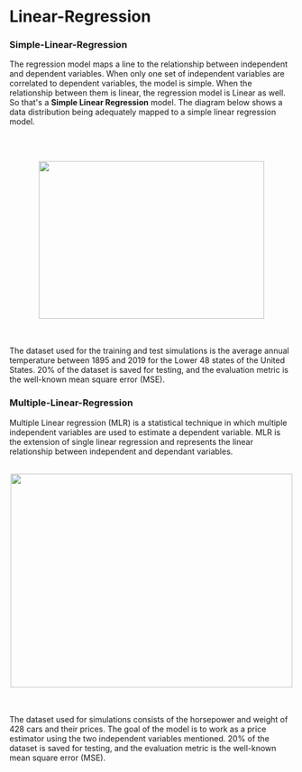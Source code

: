 # Linear-Regression

### Simple-Linear-Regression

The regression model maps a line to the relationship between independent and dependent variables. When only one set of independent variables are correlated to dependent variables, the model is simple. When the relationship between them is linear, the regression model is Linear as well. So that's a **Simple Linear Regression** model. The diagram below shows a data distribution being adequately mapped to a simple linear regression model.

<br/><br/>

<p align="center">
  <img width="400" height="280" src="https://user-images.githubusercontent.com/66460485/126896094-79f345a1-a6b8-4e6d-b7a9-9d71e1d6522f.png">
</p>

<br/><br/>
The dataset used for the training and test simulations is the average annual temperature between 1895 and 2019 for the Lower 48 states of the United States.
20% of the dataset is saved for testing, and the evaluation metric is the well-known mean square error (MSE). 

### Multiple-Linear-Regression

Multiple Linear regression (MLR)  is a statistical technique in which multiple independent variables are used to estimate a dependent variable. MLR is the extension of single linear regression and represents the linear relationship between independent and dependant variables.
<br/><br/>

<p align="center">
  <img width="500" height="380" src="https://user-images.githubusercontent.com/66460485/127834167-46e35c22-6731-45dc-8a51-769dbd726ead.png">
</p>

<br/><br/>
The dataset used for simulations consists of the horsepower and weight of 428 cars and their prices. The goal of the model is to work as a price estimator using the two independent variables mentioned. 20% of the dataset is saved for testing, and the evaluation metric is the well-known mean square error (MSE).
